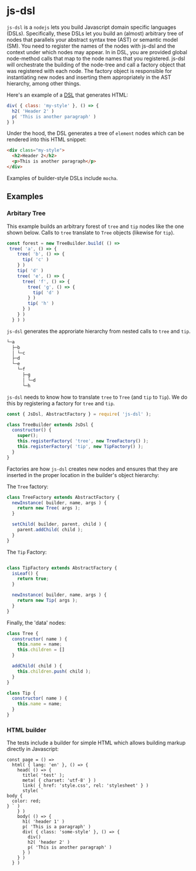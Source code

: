 # js-dsl
`js-dsl` is a `nodejs` lets you build Javascript domain specific languages (DSLs). Specifically, these DSLs let you build an (almost) arbitrary tree of nodes that parallels your abstract syntax tree (AST) or semantic model (SM). You need to register the names of the nodes with js-dsl and the context under which nodes may appear. In in DSL, you are provided global node-method calls that map to the node names that you registered. js-dsl will orchestrate the building of the node-tree and call a factory object that was registered with each node. The factory object is responsible for instantiating new nodes and inserting them appropriately in the AST hierarchy, among other things.

Here's an example of a [DSL](https://github.com/venkatperi/js.html) that generates HTML:
```Javascript
div( { class: 'my-style' }, () => {
  h2( 'Header 2' )
  p( 'This is another paragraph' )
} )
```

Under the hood, the DSL generates a tree of `element` nodes which can be rendered into this HTML snippet:
```html
<div class="my-style">
  <h2>Header 2</h2>
  <p>This is another paragraph</p>
</div>
```



Examples of builder-style DSLs include `mocha`.

## Examples

### Arbitary Tree
This example builds an arbitrary forest of `tree` and `tip` nodes like the one shown below. Calls to `tree` translate to `Tree` objects (likewise for `tip`).

```javascript
const forest = new TreeBuilder.build( () =>
 tree( 'a', () => {
    tree( 'b', () => {
      tip( 'c' )
    } )
    tip( 'd' )
    tree( 'e', () => {
      tree( 'f', () => {
        tree( 'g', () => {
          tip( 'd' )
        } )
        tip( 'h' )
      } )
    } )
  } ) )
```

`js-dsl` generates the approriate hierarchy from nested calls to `tree` and `tip`.

```bash
└─a
  ├─b
  │ └─c
  ├─d
  └─e
    └─f
      ├─g
      │ └─d
      └─h
```
`js-dsl` needs to know how to translate `tree` to `Tree` (and `tip` to `Tip`). We do this by registering a factory for `tree` and `tip`.

```javascript
const { JsDsl, AbstractFactory } = require( 'js-dsl' );

class TreeBuilder extends JsDsl {
  constructor() {
    super();
    this.registerFactory( 'tree', new TreeFactory() );
    this.registerFactory( 'tip', new TipFactory() );
  }
}
```

Factories are how `js-dsl` creates new nodes and ensures that they are inserted in the proper location in the builder's object hierarchy:

The `Tree` factory:
```javascript
class TreeFactory extends AbstractFactory {
  newInstance( builder, name, args ) {
    return new Tree( args );
  }

  setChild( builder, parent, child ) {
    parent.addChild( child );
  }
}

```

The `Tip` Factory:
```javascript

class TipFactory extends AbstractFactory {
  isLeaf() {
    return true;
  }

  newInstance( builder, name, args ) {
    return new Tip( args );
  }
}

```

Finally, the 'data' nodes:
```javascript
class Tree {
  constructor( name ) {
    this.name = name;
    this.children = []
  }

  addChild( child ) {
    this.children.push( child );
  }
}

class Tip {
  constructor( name ) {
    this.name = name;
  }
}

```

### HTML builder

The tests include a builder for simple HTML which allows building markup directly in Javascript:

```
const page = () =>
  html( { lang: 'en' }, () => {
    head( () => {
      title( 'test' );
      meta( { charset: 'utf-8' } )
      link( { href: 'style.css', rel: 'stylesheet' } )
      style( `
body {
  color: red;
} ` )
    } )
    body( () => {
      h1( 'header 1' )
      p( 'This is a paragraph' )
      div( { class: 'some-style' }, () => {
        div()
        h2( 'header 2' )
        p( 'This is another paragraph' )
      } )
    } )
  } )
```
